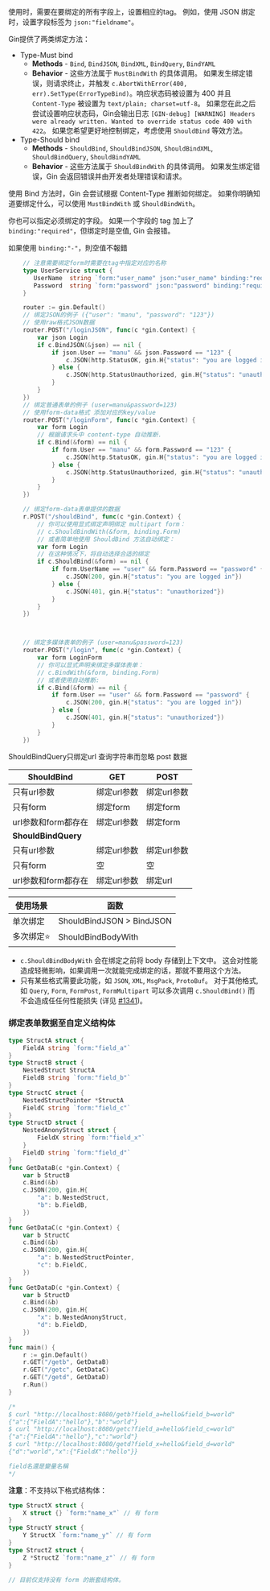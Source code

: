 使用时，需要在要绑定的所有字段上，设置相应的tag。 例如，使用 JSON 绑定时，设置字段标签为 `json:"fieldname"`。

Gin提供了两类绑定方法：

- Type-Must bind
  - **Methods** - `Bind`, `BindJSON`, `BindXML`, `BindQuery`, `BindYAML`
  - **Behavior** - 这些方法属于 `MustBindWith` 的具体调用。 如果发生绑定错误，则请求终止，并触发 `c.AbortWithError(400, err).SetType(ErrorTypeBind)`。响应状态码被设置为 400 并且 `Content-Type` 被设置为 `text/plain; charset=utf-8`。 如果您在此之后尝试设置响应状态码，Gin会输出日志 `[GIN-debug] [WARNING] Headers were already written. Wanted to override status code 400 with 422`。 如果您希望更好地控制绑定，考虑使用 `ShouldBind` 等效方法。
- Type-Should bind
  - **Methods** - `ShouldBind`, `ShouldBindJSON`, `ShouldBindXML`, `ShouldBindQuery`, `ShouldBindYAML`
  - **Behavior** - 这些方法属于 `ShouldBindWith` 的具体调用。 如果发生绑定错误，Gin 会返回错误并由开发者处理错误和请求。

使用 Bind 方法时，Gin 会尝试根据 Content-Type 推断如何绑定。 如果你明确知道要绑定什么，可以使用 `MustBindWith` 或 `ShouldBindWith`。

你也可以指定必须绑定的字段。 如果一个字段的 tag 加上了 `binding:"required"`，但绑定时是空值, Gin 会报错。

如果使用 `binding:"-"`，則空值不報錯


```go
    // 注意需要绑定form时需要在tag中指定对应的名称
	type UserService struct {
       UserName  string `form:"user_name" json:"user_name" binding:"required,min=3,max=15" example:"FanOne"`
       Password  string `form:"password" json:"password" binding:"required,min=5,max=16" example:"FanOne666"`
    }

    router := gin.Default()
    // 绑定JSON的例子 ({"user": "manu", "password": "123"})
	// 使用raw格式JSON数据
    router.POST("/loginJSON", func(c *gin.Context) {
        var json Login
        if c.BindJSON(&json) == nil {
            if json.User == "manu" && json.Password == "123" {
                c.JSON(http.StatusOK, gin.H{"status": "you are logged in"})
            } else {
                c.JSON(http.StatusUnauthorized, gin.H{"status": "unauthorized"})
            }
        }
    })
    // 绑定普通表单的例子 (user=manu&password=123)
	// 使用form-data格式 添加对应的key/value
    router.POST("/loginForm", func(c *gin.Context) {
        var form Login
        // 根据请求头中 content-type 自动推断.
        if c.Bind(&form) == nil {
            if form.User == "manu" && form.Password == "123" {
                c.JSON(http.StatusOK, gin.H{"status": "you are logged in"})
            } else {
                c.JSON(http.StatusUnauthorized, gin.H{"status": "unauthorized"})
            }
        }
    })

	// 绑定form-data表单提供的数据
	r.POST("/shouldBind", func(c *gin.Context) {
		// 你可以使用显式绑定声明绑定 multipart form：
        // c.ShouldBindWith(&form, binding.Form)
        // 或者简单地使用 ShouldBind 方法自动绑定：
        var form Login
        // 在这种情况下，将自动选择合适的绑定
		if c.ShouldBind(&form) == nil {
			if form.UserName == "user" && form.Password == "password" {
				c.JSON(200, gin.H{"status": "you are logged in"})
			} else {
				c.JSON(401, gin.H{"status": "unauthorized"})
			}
		}
	})



    // 绑定多媒体表单的例子 (user=manu&password=123)
    router.POST("/login", func(c *gin.Context) {
        var form LoginForm
        // 你可以显式声明来绑定多媒体表单：
        // c.BindWith(&form, binding.Form)
        // 或者使用自动推断:
        if c.Bind(&form) == nil {
            if form.User == "user" && form.Password == "password" {
                c.JSON(200, gin.H{"status": "you are logged in"})
            } else {
                c.JSON(401, gin.H{"status": "unauthorized"})
            }
        }
    })
```

ShouldBindQuery只绑定url 查询字符串而忽略 post 数据

| ShouldBind          | GET         | POST        |
| ------------------- | ----------- | ----------- |
| 只有url参数         | 绑定url参数 | 绑定url参数 |
| 只有form            | 绑定form    | 绑定form    |
| url参数和form都存在 | 绑定url参数 | 绑定form    |
| **ShouldBindQuery** |             |             |
| 只有url参数         | 绑定url参数 | 绑定url参数 |
| 只有form            | 空          | 空          |
| url参数和form都存在 | 绑定url参数 | 绑定url     |





| 使用场景  | 函数                      |
| --------- | ------------------------- |
| 单次绑定  | ShouldBindJSON > BindJSON |
| 多次绑定⭐ | ShouldBindBodyWith        |



- `c.ShouldBindBodyWith` 会在绑定之前将 body 存储到上下文中。 这会对性能造成轻微影响，如果调用一次就能完成绑定的话，那就不要用这个方法。
- 只有某些格式需要此功能，如 `JSON`, `XML`, `MsgPack`, `ProtoBuf`。 对于其他格式, 如 `Query`, `Form`, `FormPost`, `FormMultipart` 可以多次调用 `c.ShouldBind()` 而不会造成任任何性能损失 (详见 [#1341](https://github.com/gin-gonic/gin/pull/1341))。



### 绑定表单数据至自定义结构体

```go
type StructA struct {
    FieldA string `form:"field_a"`
}
type StructB struct {
    NestedStruct StructA
    FieldB string `form:"field_b"`
}
type StructC struct {
    NestedStructPointer *StructA
    FieldC string `form:"field_c"`
}
type StructD struct {
    NestedAnonyStruct struct {
        FieldX string `form:"field_x"`
    }
    FieldD string `form:"field_d"`
}
func GetDataB(c *gin.Context) {
    var b StructB
    c.Bind(&b)
    c.JSON(200, gin.H{
        "a": b.NestedStruct,
        "b": b.FieldB,
    })
}
func GetDataC(c *gin.Context) {
    var b StructC
    c.Bind(&b)
    c.JSON(200, gin.H{
        "a": b.NestedStructPointer,
        "c": b.FieldC,
    })
}
func GetDataD(c *gin.Context) {
    var b StructD
    c.Bind(&b)
    c.JSON(200, gin.H{
        "x": b.NestedAnonyStruct,
        "d": b.FieldD,
    })
}
func main() {
    r := gin.Default()
    r.GET("/getb", GetDataB)
    r.GET("/getc", GetDataC)
    r.GET("/getd", GetDataD)
    r.Run()
}

/*
$ curl "http://localhost:8080/getb?field_a=hello&field_b=world"
{"a":{"FieldA":"hello"},"b":"world"}
$ curl "http://localhost:8080/getc?field_a=hello&field_c=world"
{"a":{"FieldA":"hello"},"c":"world"}
$ curl "http://localhost:8080/getd?field_x=hello&field_d=world"
{"d":"world","x":{"FieldX":"hello"}}

field名還是變量名稱
*/

```

**注意**：不支持以下格式结构体：

```go
type StructX struct {
    X struct {} `form:"name_x"` // 有 form
}
type StructY struct {
    Y StructX `form:"name_y"` // 有 form
}
type StructZ struct {
    Z *StructZ `form:"name_z"` // 有 form
}

// 目前仅支持没有 form 的嵌套结构体。
```
